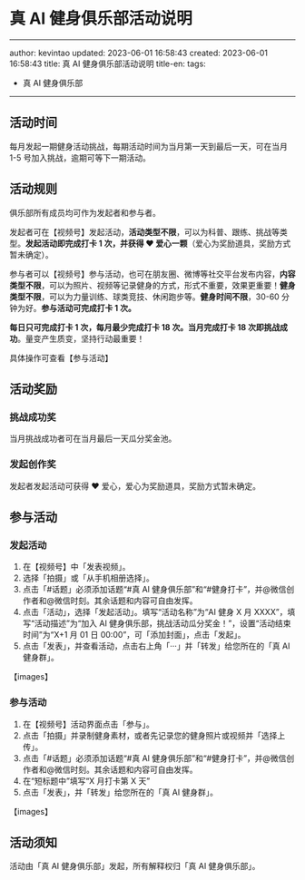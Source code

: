 # 真 AI 健身俱乐部活动说明

---

author: kevintao
updated: 2023-06-01 16:58:43
created: 2023-06-01 16:58:43
title: 真 AI 健身俱乐部活动说明
title-en:
tags:

- 真 AI 健身俱乐部

---

## 活动时间

每月发起一期健身活动挑战，每期活动时间为当月第一天到最后一天，可在当月 1-5 号加入挑战，逾期可等下一期活动。

## 活动规则

俱乐部所有成员均可作为发起者和参与者。

发起者可在【视频号】发起活动，**活动类型不限**，可以为科普、跟练、挑战等类型。**发起活动即完成打卡 1 次，并获得 ❤️ 爱心一颗**（爱心为奖励道具，奖励方式暂未确定）。

参与者可以【视频号】参与活动，也可在朋友圈、微博等社交平台发布内容，**内容类型不限**，可以为照片、视频等记录健身的方式，形式不重要，效果更重要！**健身类型不限**，可以为力量训练、球类竞技、休闲跑步等。**健身时间不限**，30-60 分钟为好。**参与活动可完成打卡 1 次。**

**每日只可完成打卡 1 次，每月最少完成打卡 18 次。当月完成打卡 18 次即挑战成功**。量变产生质变，坚持行动最重要！

具体操作可查看【参与活动】

## 活动奖励

### 挑战成功奖

当月挑战成功者可在当月最后一天瓜分奖金池。

### 发起创作奖

发起者发起活动可获得 ❤️ 爱心，爱心为奖励道具，奖励方式暂未确定。

## 参与活动

### 发起活动

1. 在【视频号】中「发表视频」。
2. 选择「拍摄」或「从手机相册选择」。
3. 点击「#话题」必须添加话题“#真 AI 健身俱乐部”和“#健身打卡”，并@微信创作者和@微信时刻。其余话题和内容可自由发挥。
4. 点击「活动」，选择「发起活动」。填写“活动名称”为“AI 健身 X 月 XXXX”，填写“活动描述”为“加入 AI 健身俱乐部，挑战活动瓜分奖金！”，设置“活动结束时间”为“X+1 月 01 日 00:00”，可「添加封面」，点击「发起」。
5. 点击「发表」，并查看活动，点击右上角「···」并「转发」给您所在的「真 AI 健身群」。

【images】

### 参与活动

1. 在【视频号】活动界面点击「参与」。
2. 点击「拍摄」并录制健身素材，或者先记录您的健身照片或视频并「选择上传」。
3. 点击「#话题」必须添加话题“#真 AI 健身俱乐部”和“#健身打卡”，并@微信创作者和@微信时刻。其余话题和内容可自由发挥。
4. 在“短标题中”填写“X 月打卡第 X 天”
5. 点击「发表」，并「转发」给您所在的「真 AI 健身群」。

【images】

## 活动须知

活动由「真 AI 健身俱乐部」发起，所有解释权归「真 AI 健身俱乐部」。
